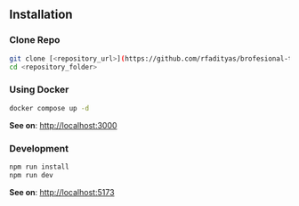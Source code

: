 ## Installation

### Clone Repo

```bash
git clone [<repository_url>](https://github.com/rfadityas/brofesional-techtest.git)
cd <repository_folder>
```

### Using Docker

```bash
docker compose up -d
```

**See on**: [http://localhost:3000](http://localhost:3000)

### Development

```bash
npm run install
npm run dev
```

**See on**: [http://localhost:5173](http://localhost:5173)
